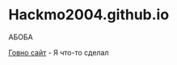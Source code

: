 # Hackmo2004.github.io
АБОБА


[Говно сайт](https://hackmo2004.github.io/lesson/index2.html?# "Первый сайт ура") - Я что-то сделал
